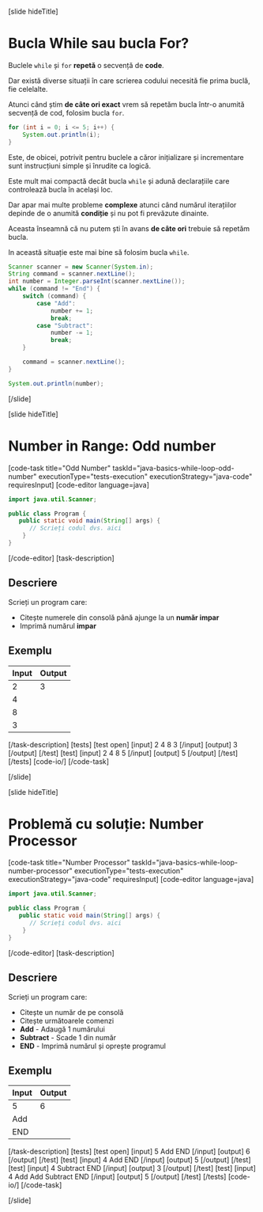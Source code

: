 [slide hideTitle]
# Bucla While sau bucla For?

Buclele `while` și `for` **repetă** o secvență de **code**.

Dar există diverse situații în care scrierea codului necesită fie prima buclă, fie celelalte. 

Atunci când știm **de câte ori exact** vrem să repetăm bucla într-o anumită secvență de cod, folosim bucla  `for`.
```java live
for (int i = 0; i <= 5; i++) {
    System.out.println(i);
}
```

Este, de obicei, potrivit pentru buclele a căror inițializare și incrementare sunt instrucțiuni simple și înrudite ca logică. 

Este mult mai compactă decât bucla `while` și adună declarațiile care controlează bucla în același loc. 

Dar apar mai multe probleme **complexe** atunci când numărul iterațiilor  depinde de o anumită **condiție** și nu pot fi prevăzute dinainte.

Aceasta înseamnă că nu putem ști în avans **de câte ori** trebuie să repetăm bucla. 

In această situație este mai bine să folosim bucla `while`.

```java live
Scanner scanner = new Scanner(System.in);
String command = scanner.nextLine();
int number = Integer.parseInt(scanner.nextLine());
while (command != "End") {
    switch (command) {
        case "Add":
            number += 1;
            break;
        case "Subtract":
            number -= 1;
            break;
    }

    command = scanner.nextLine();
}

System.out.println(number);
```
[/slide]

[slide hideTitle]
# Number in Range: Odd number
[code-task title="Odd Number" taskId="java-basics-while-loop-odd-number" executionType="tests-execution" executionStrategy="java-code" requiresInput]
[code-editor language=java]
```java
import java.util.Scanner;

public class Program {
   public static void main(String[] args) {
      // Scrieți codul dvs. aici
    }
}
```
[/code-editor]
[task-description]
## Descriere
Scrieți un program care:

* Citește numerele din consolă până ajunge la un **număr impar**
* Imprimă numărul **impar** 

## Exemplu

| **Input** | **Output** |
| ---- | ---- |
| 2 | 3 |
| 4 |
| 8 |
| 3 |

[/task-description]
[tests]
[test open]
[input]
2
4
8
3
[/input]
[output]
3
[/output]
[/test]
[test]
[input]
2
4
8
5
[/input]
[output]
5
[/output]
[/test]
[/tests]
[code-io/]
[/code-task]

[/slide]



[slide hideTitle]
# Problemă cu soluție: Number Processor
[code-task title="Number Processor" taskId="java-basics-while-loop-number-processor" executionType="tests-execution" executionStrategy="java-code" requiresInput]
[code-editor language=java]
```java
import java.util.Scanner;

public class Program {
   public static void main(String[] args) {
      // Scrieți codul dvs. aici
    }
}
```
[/code-editor]
[task-description]
## Descriere
Scrieți un program care:

* Citește un număr de pe consolă 
* Citește următoarele comenzi
* **Add** - Аdaugă 1 numărului
* **Subtract** - Scade 1 din număr
* **END** -  Imprimă numărul și oprește programul

## Exemplu

| **Input** | **Output** |
| ---- | ---- |
| 5 | 6 |
| Add |
| END |

[/task-description]
[tests]
[test open]
[input]
5
Add
END
[/input]
[output]
6
[/output]
[/test]
[test]
[input]
4
Add
END
[/input]
[output]
5
[/output]
[/test]
[test]
[input]
4
Subtract
END
[/input]
[output]
3
[/output]
[/test]
[test]
[input]
4
Add
Add
Subtract
END
[/input]
[output]
5
[/output]
[/test]
[/tests]
[code-io/]
[/code-task]

[/slide]

